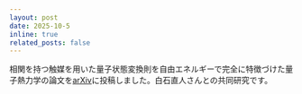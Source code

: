 ```yaml
---
layout: post
date: 2025-10-5
inline: true
related_posts: false
---
```

相関を持つ触媒を用いた量子状態変換則を自由エネルギーで完全に特徴づけた量子熱力学の論文を[arXiv](https://arxiv.org/abs/2510.05642)に投稿しました。白石直人さんとの共同研究です。

